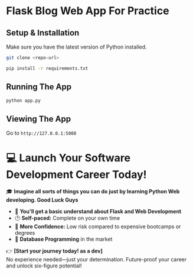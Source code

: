 # Flask Blog Web App For Practice

## Setup & Installation

Make sure you have the latest version of Python installed.

```bash
git clone <repo-url>
```

```bash
pip install -r requirements.txt
```

## Running The App

```bash
python app.py
```

## Viewing The App

Go to `http://127.0.0.1:5000`


# 💻 Launch Your Software Development Career Today!  

🎓 **Imagine all sorts of things you can do just by learning Python Web developing. Good Luck Guys** 
- 💼 **You'll get a basic understand about Flask and Web Development**  
- 🕐 **Self-paced:** Complete on your own time  
- 🤑 **More Confidence:** Low risk compared to expensive bootcamps or degrees
- 🎯 **Database Programming** in the market  

👉 **[Start your journey today! as a dev]**  
No experience needed—just your determination. Future-proof your career and unlock six-figure potential!  
